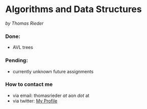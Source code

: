 # Algorithms and Data Structures
_by Thomas Rieder_

### Done:
 * AVL trees

### Pending:
 * currently unknown future assignments
 
 
### How to contact me
 * via email: thomasrieder _at_ aon _dot_ at
 * via twitter: [My Profile](https://twitter.com/#!/thomasrieder)